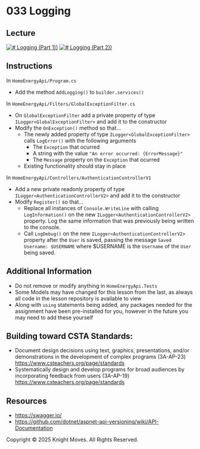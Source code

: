 # 033 Logging

## Lecture

[![# Logging (Part 1))](https://img.youtube.com/vi/iExU3AKMTHA/0.jpg)](https://www.youtube.com/watch?v=iExU3AKMTHA)
[![# Logging (Part 2))](https://img.youtube.com/vi/udjCNqYA370/0.jpg)](https://www.youtube.com/watch?v=udjCNqYA370)

## Instructions

In `HomeEnergyApi/Program.cs`
- Add the method `AddLogging()` to `builder.services()`

In `HomeEnergyApi/Filters/GlobalExceptionFilter.cs`
- On `GlobalExceptionFilter` add a private property of type `ILogger<GlobalExceptionFilter>` and add it to the constructor
- Modify the `OnException()` method so that...
    - The newly added property of type `ILogger<GlobalExceptionFilter>` calls `LogError()` with the following arguments
        - The `Exception` that ocurred
        - A string with the value `"An error occurred: {ErrorMessage}"`
        - The `Message` property on the `Exception` that ocurred
    - Existing functionality should stay in place

In `HomeEnergyApi/Controllers/AuthenticationControllerV1`
- Add a new private readonly property of type `ILogger<AuthenticationControllerV2>` and add it to the constructor
- Modify `Register()` so that...
    - Replace all instances of `Console.WriteLine` with calling `LogInformation()` on the new `ILogger<AuthenticationControllerV2>` property. Log the same information that was previously being written to the console.
    - Call `LogDebug()` on the new `ILogger<AuthenticationControllerV2>` property after the `User` is saved, passing the message `Saved Username: $USERNAME` where $USERNAME is the `Username` of the `User` being saved.


## Additional Information

- Do not remove or modify anything in `HomeEnergyApi.Tests`
- Some Models may have changed for this lesson from the last, as always all code in the lesson repository is available to view
- Along with `using` statements being added, any packages needed for the assignment have been pre-installed for you, however in the future you may need to add these yourself

## Building toward CSTA Standards:

- Document design decisions using text, graphics, presentations, and/or demonstrations in the development of complex programs (3A-AP-23) https://www.csteachers.org/page/standards
- Systematically design and develop programs for broad audiences by incorporating feedback from users (3A-AP-19) https://www.csteachers.org/page/standards

## Resources

- https://swagger.io/
- https://github.com/dotnet/aspnet-api-versioning/wiki/API-Documentation

Copyright &copy; 2025 Knight Moves. All Rights Reserved.
